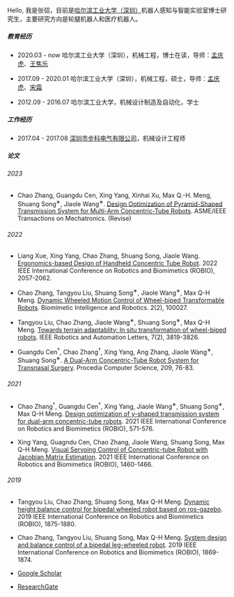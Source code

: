 Hello, 我是张弨，目前是[哈尔滨工业大学（深圳）](https://www.hitsz.edu.cn/index.html)机器人感知与智能实验室博士研究生，主要研究方向是轮腿机器人和医疗机器人。

##### 教育经历
- 2020.03 - now 哈尔滨工业大学（深圳），机械工程，博士在读，导师：[孟庆虎][1]、[王焦乐][2]

- 2017.09 - 2020.01 哈尔滨工业大学（深圳），机械工程，硕士，导师：[孟庆虎][1]、[宋霜][3]

- 2012.09 - 2016.07 哈尔滨工业大学，机械设计制造及自动化，学士

##### 工作经历
- 2017.04 - 2017.08 [深圳市步科电气有限公司](https://www.kinco.cn/)，机械设计工程师


##### 论文
###### 2023
- Chao Zhang, Guangdu Cen, Xing Yang, Xinhai Xu, Max Q.-H. Meng, Shuang Song<sup>∗</sup>, Jiaole Wang<sup>∗</sup>. [Design Optimization of Pyramid-Shaped Transmission System for Multi-Arm Concentric-Tube Robots](https://github.com/hitzhangchao/CTR/tree/main/Transmission_System_Optimal_Design). ASME/IEEE Transactions on Mechatronics. (Revise)


###### 2022
- Liang Xue, Xing Yang, Chao Zhang, Shuang Song, Jiaole Wang. [Ergonomics-based Design of Handheld Concentric Tube Robot](https://ieeexplore.ieee.org/abstract/document/10011984/authors#authors). 2022 IEEE International Conference on Robotics and Biomimetics (ROBIO), 2057-2062.

- Chao Zhang, Tangyou Liu, Shuang Song<sup>∗</sup>, Jiaole Wang<sup>∗</sup>, Max Q-H Meng. [Dynamic Wheeled Motion Control of Wheel-biped Transformable Robots](https://www.sciencedirect.com/science/article/pii/S2667379721000279). Biomimetic Intelligence and Robotics. 2(2), 100027.

- Tangyou Liu, Chao Zhang, Jiaole Wang<sup>∗</sup>, Shuang Song<sup>∗</sup>, Max Q-H Meng. [Towards terrain adaptablity: In situ transformation of wheel-biped robots](https://ieeexplore.ieee.org/abstract/document/9705616). IEEE Robotics and Automation Letters, 7(2), 3819-3826.

- Guangdu Cen<sup>$\dagger$</sup>, Chao Zhang<sup>$\dagger$</sup>, Xing Yang, Ang Zhang, Jiaole Wang<sup>∗</sup>, Shuang Song<sup>∗</sup>. [A Dual-Arm Concentric-Tube Robot System for Transnasal Surgery](https://www.sciencedirect.com/science/article/pii/S1877050922015502). Procedia Computer Science, 209, 76-83.


###### 2021
- Chao Zhang<sup>$\dagger$</sup>, Guangdu Cen<sup>$\dagger$</sup>, Xing Yang, Jiaole Wang<sup>∗</sup>, Shuang Song<sup>∗</sup>, Max Q-H Meng. [Design optimization of y-shaped transmission system for dual-arm concentric-tube robots](https://ieeexplore.ieee.org/abstract/document/9739385). 2021 IEEE International Conference on Robotics and Biomimetics (ROBIO), 571-576.

- Xing Yang, Guagndu Cen, Chao Zhang, Jiaole Wang, Shuang Song, Max Q-H Meng. [Visual Servoing Control of Concentric-tube Robot with Jacobian Matrix Estimation](https://ieeexplore.ieee.org/abstract/document/9739571). 2021 IEEE International Conference on Robotics and Biomimetics (ROBIO), 1460-1466.


###### 2019
- Tangyou Liu, Chao Zhang, Shuang Song, Max Q-H Meng. [Dynamic height balance control for bipedal wheeled robot based on ros-gazebo](https://ieeexplore.ieee.org/abstract/document/8961739). 2019 IEEE International Conference on Robotics and Biomimetics (ROBIO), 1875-1880.

- Chao Zhang, Tangyou Liu, Shuang Song, Max Q-H Meng. [System design and balance control of a bipedal leg-wheeled robot](https://ieeexplore.ieee.org/document/8961814). 2019 IEEE International Conference on Robotics and Biomimetics (ROBIO), 1869-1874.

- [Google Scholar][4]
- [ResearchGate][5]


[1]: https://www.ee.cuhk.edu.hk/~qhmeng/about.html
[2]: http://faculty.hitsz.edu.cn/jlwang
[3]: http://faculty.hitsz.edu.cn/songshuang
[4]: https://scholar.google.com/citations?user=iQ7_oXAAAAAJ&hl=en
[5]: https://www.researchgate.net/profile/Chao_Zhang365
